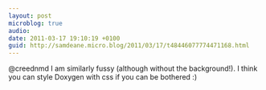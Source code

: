 ```yaml
---
layout: post
microblog: true
audio: 
date: 2011-03-17 19:10:19 +0100
guid: http://samdeane.micro.blog/2011/03/17/t48446077774471168.html
---
```

@creednmd I am similarly fussy (although without the background!). I think you can style Doxygen with css if you can be bothered :)
